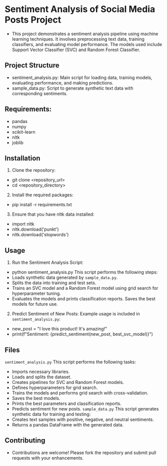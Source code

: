 # Sentiment Analysis of Social Media Posts Project
- This project demonstrates a sentiment analysis pipeline using machine learning techniques. It involves preprocessing text data, training classifiers, and evaluating model performance. The models used include Support Vector Classifier (SVC) and Random Forest Classifier.

## Project Structure
- sentiment_analysis.py: Main script for loading data, training models, evaluating performance, and making predictions.
- sample_data.py: Script to generate synthetic text data with corresponding sentiments.

## Requirements: 
- pandas
- numpy
- scikit-learn
- nltk
- joblib

## Installation
1. Clone the repository:
- git clone <repository_url>
- cd <repository_directory>

2. Install the required packages:
- pip install -r requirements.txt
3. Ensure that you have nltk data installed:
- import nltk
- nltk.download('punkt')
- nltk.download('stopwords')

## Usage
1. Run the Sentiment Analysis Script:
- python sentiment_analysis.py
This script performs the following steps:
- Loads synthetic data generated by `sample_data.py`.
- Splits the data into training and test sets.
- Trains an SVC model and a Random Forest model using grid search for hyperparameter tuning.
- Evaluates the models and prints classification reports.
Saves the best models for future use.
2. Predict Sentiment of New Posts:
Example usage is included in `sentiment_analysis.py`:
- new_post = "I love this product! It's amazing!"
- print(f"Sentiment: {predict_sentiment(new_post, best_svc_model)}")
## Files
`sentiment_analysis.py` 
This script performs the following tasks:
- Imports necessary libraries.
- Loads and splits the dataset.
- Creates pipelines for SVC and Random Forest models.
- Defines hyperparameters for grid search.
- Trains the models and performs grid search with cross-validation.
- Saves the best models.
- Prints the best parameters and classification reports.
- Predicts sentiment for new posts.
`sample_data.py`
This script generates synthetic data for training and testing:
- Creates text samples with positive, negative, and neutral sentiments.
- Returns a pandas DataFrame with the generated data.

## Contributing
- Contributions are welcome! Please fork the repository and submit pull requests with your enhancements.
